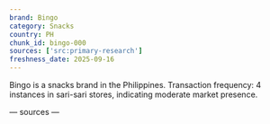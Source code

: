```yaml
---
brand: Bingo
category: Snacks
country: PH
chunk_id: bingo-000
sources: ['src:primary-research']
freshness_date: 2025-09-16
---
```


Bingo is a snacks brand in the Philippines. Transaction frequency: 4 instances in sari-sari stores, indicating moderate market presence.

— sources —
